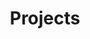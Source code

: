 ---
# A section created with the Portfolio widget.
# This section displays content from `content/project/`.
# See https://wowchemy.com/docs/widget/portfolio/
widget: portfolio

# This file represents a page section.
headless: true

title: Projects

content:
  # Page type to display. E.g. project.
  page_type: project

  # Default filter index (e.g. 0 corresponds to the first `filter_button` instance below).
  filter_default: 0

  # Filter toolbar (optional).
  # Add or remove as many filters (`filter_button` instances) as you like.
  # To show all items, set `tag` to "*".
  # To filter by a specific tag, set `tag` to an existing tag name.
  # To remove the toolbar, delete the entire `filter_button` block.
  filter_button:
    - name: All
      tag: '*'
    - name: Middleware
      tag: middleware
    - name: Smart Spaces
      tag: spaces
    - name: Active
      tag: active
    - name: IoT
      tag: iot
    - name: QoS
      tag: qos
    - name: SOA
      tag: soa

design:
  columns: '2'
  view: Card
  flip_alt_rows: false
  background: {}
  spacing: {padding: [0, 0, 0, 0]}
---